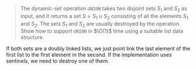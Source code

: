 > The dynamic-set operation `UNION` takes two disjoint sets $S_1$ and $S_2$ as
> input, and it returns a set $S = S_1 \cup S_2$ consisting of all the
> elements $S_1$ and $S_2$. The sets $S_1$ and $S_2$ are usually destroyed by
> the operation. Show how to support `UNION` in $\O(1)$ time using a suitable
> list data structure.

If both sets are a doubly linked lists, we just point link the last element of
the first list to the first element in the second. If the implementation uses
sentinels, we need to destroy one of them.
